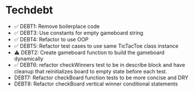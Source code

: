 # Techdebt

- ✅ DEBT1: Remove boilerplace code
- ✅ DEBT3: Use constants for empty gameboard string
- ✅ DEBT4: Refactor to use OOP
- ✅ DEBT5: Refactor test cases to use same TicTacToe class instance
- ⚠ DEBT2: Create gameboard function to build the gameboard dynamically
- ✅ DEBT6: refactor checkWinners test to be in describe block and have cleanup that reinitializes board to empty state before each test.
- DEBT7: Refactor checkBoard function tests to be more concise and DRY
- DEBT8: Refactor checkBoard vertical winner conditional statements
